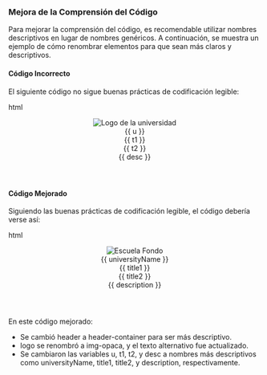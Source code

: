 ### Mejora de la Comprensión del Código

Para mejorar la comprensión del código, es recomendable utilizar nombres descriptivos en lugar de nombres genéricos. A continuación, se muestra un ejemplo de cómo renombrar elementos para que sean más claros y descriptivos.

#### Código Incorrecto

El siguiente código no sigue buenas prácticas de codificación legible:

html
<!-- Este código está incorrecto y no sigue buenas prácticas de codificación legible -->

<header class="header">
  <img src="assets/images/logo.png" class="logo" alt="Logo de la universidad">
  <div class="header-text">
    <div class="header-upper">{{ u }}</div> <!-- Uso de nombre de variable poco claro -->
    <div class="header-lower">
      <div class="title">{{ t1 }}</div> <!-- Nombre de variable poco descriptivo -->
      <div class="title">{{ t2 }}</div> <!-- Nombre de variable poco descriptivo -->
      <div class="description">{{ desc }}</div> <!-- Uso de comentario de descripción innecesariamente largo -->
    </div>
  </div>
</header>


#### Código Mejorado

Siguiendo las buenas prácticas de codificación legible, el código debería verse así:

html
<header class="header-container">
  <img src="assets/images/Escuela.png" class="img-opaca" alt="Escuela Fondo">
  <div class="header-upper">{{ universityName }}</div>
  <div class="header-text">
    <div class="header-lower">
      <div class="header-title">{{ title1 }}</div>
      <div class="header-title">{{ title2 }}</div>
      <div class="header-description">{{ description }}</div>
    </div>
  </div>
</header>


En este código mejorado:
- Se cambió header a header-container para ser más descriptivo.
- logo se renombró a img-opaca, y el texto alternativo fue actualizado.
- Se cambiaron las variables u, t1, t2, y desc a nombres más descriptivos como universityName, title1, title2, y description, respectivamente.
